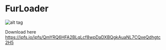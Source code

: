 # FurLoader

![alt tag](https://ipfs.io/ipfs/QmUvXBXjuxt81quDRzxtqj822shQiKzpzWZG67k1UKmf2H)

Download here https://ipfs.io/ipfs/QmYRQ6HFA2BLqLcf8wpDaDXBQgkAuaNL7CQxeQdhgtc2H5
